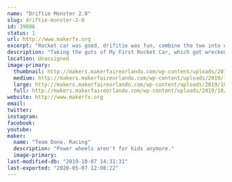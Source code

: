 ```yaml
---
name: "Driftie Monster 2.0"
slug: driftie-monster-2-0
id: 39086
status: 1
url: http://www.makerfx.org
excerpt: "Rocket car was good, drifitie was fun, combine the two into one powerhouse of blue fur and brushless power!"
description: "Taking the guts of My First Rocket Car, which got wrecked in a crash at Maker Faire Miami, is getting rebuild stronger, and hopefully faster.  And beacuse the people want it, we're covering it in blue fur and putting googly eyes on it.  Because Cookies."
location: Unassigned
image-primary:
  thumbnail: http://makers.makerfaireorlando.com/wp-content/uploads/2019/10/driftie-1-150x150.jpg
  medium: http://makers.makerfaireorlando.com/wp-content/uploads/2019/10/driftie-1-184x300.jpg
  large: http://makers.makerfaireorlando.com/wp-content/uploads/2019/10/driftie-1-629x1024.jpg
  full: http://makers.makerfaireorlando.com/wp-content/uploads/2019/10/driftie-1.jpg
website: http://www.makerfx.org
email: 
twitter: 
instagram: 
facebook: 
youtube: 
maker:
  name: "Team Done. Racing"
  description: "Power wheels aren't for kids anymore."
  image-primary: 
last-modified-db: "2019-10-07 14:31:31"
last-exported: "2020-05-07 12:08:22"
---
```

